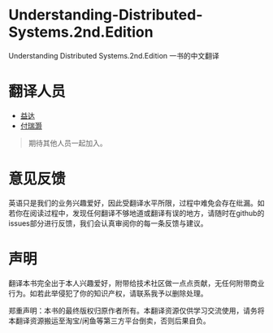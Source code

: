# Understanding-Distributed-Systems.2nd.Edition
Understanding Distributed Systems.2nd.Edition 一书的中文翻译



# 翻译人员

+ [益达](https://github.com/yida-lxw)
+ [付瑞灏](https://github.com/frhfrank)

> 期待其他人员一起加入。

# 意见反馈

英语只是我们的业务兴趣爱好，因此受翻译水平所限，过程中难免会存在纰漏。如若你在阅读过程中，发现任何翻译不够地道或翻译有误的地方，请随时在github的issues部分进行反馈，我们会认真审阅你的每一条反馈与建议。

# 声明

翻译本书完全出于本人兴趣爱好，附带给技术社区做一点点贡献，无任何附带商业行为。如若此举侵犯了你的知识产权，请联系我予以删除处理。

郑重声明：本书的最终版权归原作者所有。本翻译资源仅供学习交流使用，请务将本翻译资源搬运至淘宝/闲鱼等第三方平台倒卖，否则后果自负。
